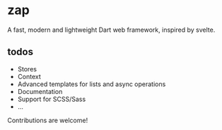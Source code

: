 # zap

A fast, modern and lightweight Dart web framework, inspired by svelte.

## todos

- Stores
- Context
- Advanced templates for lists and async operations
- Documentation
- Support for SCSS/Sass
- ...

Contributions are welcome!
